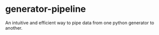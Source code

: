 # generator-pipeline
An intuitive and efficient way to pipe data from one python generator to another.
